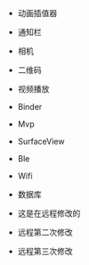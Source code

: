 - 动画插值器
- 通知栏
- 相机
- 二维码
- 视频播放
- Binder
- Mvp
- SurfaceView
- Ble
- Wifi
- 数据库

- 这是在远程修改的
- 远程第二次修改
- 远程第三次修改
